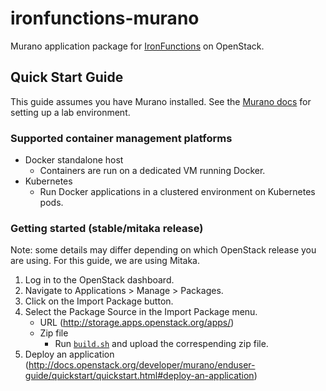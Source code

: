 # ironfunctions-murano

Murano application package for [IronFunctions](https://github.com/iron-io/functions/) on OpenStack.

## Quick Start Guide

This guide assumes you have Murano installed. See the [Murano docs](http://murano.readthedocs.io/en/stable-kilo/install/index.html#prepare-a-lab-for-murano)
for setting up a lab environment.

### Supported container management platforms

* Docker standalone host
    * Containers are run on a dedicated VM running Docker.
* Kubernetes
    * Run Docker applications in a clustered environment on Kubernetes pods.

### Getting started (stable/mitaka release)

Note: some details may differ depending on which OpenStack release you are using. For this guide, we are using Mitaka.

1. Log in to the OpenStack dashboard.
2. Navigate to Applications > Manage > Packages.
3. Click on the Import Package button.
4. Select the Package Source in the Import Package menu.
    * URL (http://storage.apps.openstack.org/apps/)
    * Zip file
        * Run [`build.sh`](build.sh) and upload the correspending zip file.
5. Deploy an application (http://docs.openstack.org/developer/murano/enduser-guide/quickstart/quickstart.html#deploy-an-application)

